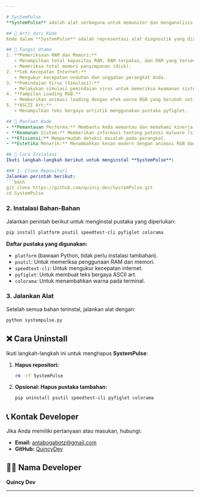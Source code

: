 ```yaml
---

# SystemPulse  
**SystemPulse** adalah alat serbaguna untuk memonitor dan menganalisis performa perangkat Anda. Dengan fitur canggih seperti pemeriksaan kecepatan internet, pemantauan RAM, simulasi pemindaian virus, dan efek animasi loading RGB, **SystemPulse** memberikan informasi perangkat Anda secara lengkap.  

## 🎯 Arti dari Kode  
Kode dalam **SystemPulse** adalah representasi alat diagnostik yang dirancang untuk mempermudah pengguna memahami performa sistem mereka. Ditambah dengan elemen visual seperti teks ASCII dan animasi RGB untuk estetika yang modern.  

## 🔧 Fungsi Utama  
1. **Pemeriksaan RAM dan Memori:**  
   - Menampilkan total kapasitas RAM, RAM terpakai, dan RAM yang tersedia.  
   - Memeriksa total memori penyimpanan (disk).  
2. **Cek Kecepatan Internet:**  
   - Mengukur kecepatan unduhan dan unggahan perangkat Anda.  
3. **Pemindaian Virus (Simulasi):**  
   - Melakukan simulasi pemindaian virus untuk memeriksa keamanan sistem Anda.  
4. **Tampilan Loading RGB:**  
   - Memberikan animasi loading dengan efek warna RGB yang berubah setiap detik.  
5. **ASCII Art:**  
   - Menampilkan teks bergaya artistik menggunakan pustaka pyfiglet.  

## 🌟 Manfaat Kode  
- **Pemantauan Performa:** Membantu Anda memantau dan memahami kinerja perangkat secara real-time.  
- **Keamanan Sistem:** Memberikan informasi tentang potensi malware (simulasi).  
- **Efisiensi:** Mempermudah deteksi masalah pada perangkat.  
- **Estetika Menarik:** Menambahkan kesan modern dengan animasi RGB dan ASCII art.  

## 🚀 Cara Instalasi  
Ikuti langkah-langkah berikut untuk menginstal **SystemPulse**:  

### 1. Clone Repositori  
Jalankan perintah berikut:  
```bash  
git clone https://github.com/quincy-dev/SystemPulse.git  
cd SystemPulse  
```  

### 2. Instalasi Bahan-Bahan  
Jalankan perintah berikut untuk menginstal pustaka yang diperlukan:  
```bash  
pip install platform psutil speedtest-cli pyfiglet colorama  
```  

**Daftar pustaka yang digunakan:**  
- `platform` (bawaan Python, tidak perlu instalasi tambahan).  
- `psutil`: Untuk memeriksa penggunaan RAM dan memori.  
- `speedtest-cli`: Untuk mengukur kecepatan internet.  
- `pyfiglet`: Untuk membuat teks bergaya ASCII art.  
- `colorama`: Untuk menambahkan warna pada terminal.  

### 3. Jalankan Alat  
Setelah semua bahan terinstal, jalankan alat dengan:  
```bash  
python systempulse.py  
```  

## ❌ Cara Uninstall  
Ikuti langkah-langkah ini untuk menghapus **SystemPulse**:  

1. **Hapus repositori:**  
   ```bash  
   rm -rf SystemPulse  
   ```  
2. **Opsional: Hapus pustaka tambahan:**  
   ```bash  
   pip uninstall psutil speedtest-cli pyfiglet colorama  
   ```  

## 📞 Kontak Developer  
Jika Anda memiliki pertanyaan atau masukan, hubungi:  
- **Email:** antabogabotz@gmail.com 
- **GitHub:** [QuincyDev](https://github.com/quincy-dev)  

## 👨‍💻 Nama Developer  
**Quincy Dev**  

---  
```

